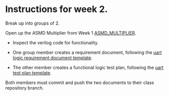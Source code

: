 # Instructions for week 2.

Break up into groups of 2.

Open up the ASMD Multiplier from Week 1 [ASMD_MULTIPLIER](../week1/src/asmd_multiplier_flat.v).

- Inspect the verilog code for functionality.

- One group member creates a requirement document, following the [uart logic requirement document template](../uart/doc/uart_tx_rx_logic_req.docx). 

- The other member creates a functional logic test plan, following the [uart test plan template](../uart/doc/uart_tx_rx_test_plan.docx).

Both members must commit and push the two documents to their class repository branch.